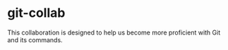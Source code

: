 # git-collab
This collaboration is designed to help us become more proficient with Git and its commands. 
